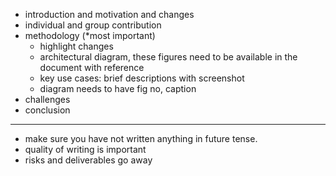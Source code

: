 * introduction and motivation and changes
* individual and group contribution
* methodology (*most important)
    * highlight changes
    * architectural diagram, these figures need to be available in the document with reference
    * key use cases: brief descriptions with screenshot 
    * diagram needs to have fig no, caption
* challenges
* conclusion
-------
* make sure you have not written anything in future tense.
* quality of writing is important
* risks and deliverables go away

